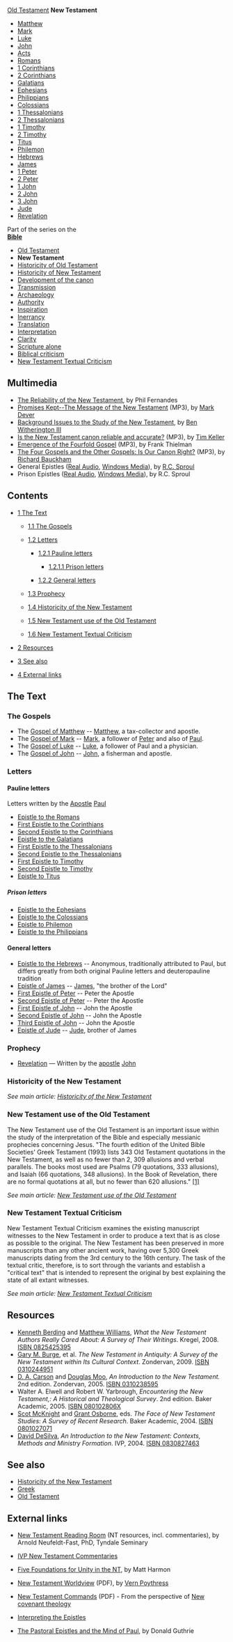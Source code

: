 [Old Testament](Old_Testament "Old Testament")
**New Testament**
-   [Matthew](Gospel_of_Matthew "Gospel of Matthew")
-   [Mark](Gospel_of_Mark "Gospel of Mark")
-   [Luke](Gospel_of_Luke "Gospel of Luke")
-   [John](Gospel_of_John "Gospel of John")
-   [Acts](Acts_of_the_Apostles "Acts of the Apostles")
-   [Romans](Epistle_to_the_Romans "Epistle to the Romans")
-   [1 Corinthians](First_Epistle_to_the_Corinthians "First Epistle to the Corinthians")
-   [2 Corinthians](Second_Epistle_to_the_Corinthians "Second Epistle to the Corinthians")
-   [Galatians](Epistle_to_the_Galatians "Epistle to the Galatians")
-   [Ephesians](Epistle_to_the_Ephesians "Epistle to the Ephesians")
-   [Philippians](Epistle_to_the_Philippians "Epistle to the Philippians")
-   [Colossians](Epistle_to_the_Colossians "Epistle to the Colossians")
-   [1 Thessalonians](First_Epistle_to_the_Thessalonians "First Epistle to the Thessalonians")
-   [2 Thessalonians](Second_Epistle_to_the_Thessalonians "Second Epistle to the Thessalonians")
-   [1 Timothy](First_Epistle_to_Timothy "First Epistle to Timothy")
-   [2 Timothy](Second_Epistle_to_Timothy "Second Epistle to Timothy")
-   [Titus](Epistle_to_Titus "Epistle to Titus")
-   [Philemon](Epistle_to_Philemon "Epistle to Philemon")
-   [Hebrews](Epistle_to_the_Hebrews "Epistle to the Hebrews")
-   [James](Epistle_of_James "Epistle of James")
-   [1 Peter](First_Epistle_of_Peter "First Epistle of Peter")
-   [2 Peter](Second_Epistle_of_Peter "Second Epistle of Peter")
-   [1 John](First_Epistle_of_John "First Epistle of John")
-   [2 John](Second_Epistle_of_John "Second Epistle of John")
-   [3 John](Third_Epistle_of_John "Third Epistle of John")
-   [Jude](Epistle_of_Jude "Epistle of Jude")
-   [Revelation](Book_of_Revelation "Book of Revelation")

Part of the series on the  
**[Bible](Bible "Bible")**
-   [Old Testament](Old_Testament "Old Testament")
-   **New Testament**
-   [Historicity of Old Testament](Historicity_of_the_Old_Testament "Historicity of the Old Testament")
-   [Historicity of New Testament](Historicity_of_the_New_Testament "Historicity of the New Testament")
-   [Development of the canon](Development_of_the_canon "Development of the canon")
-   [Transmission](Transmission_of_the_Bible "Transmission of the Bible")
-   [Archaeology](Biblical_archaeology "Biblical archaeology")
-   [Authority](Authority_of_the_Bible "Authority of the Bible")
-   [Inspiration](Inspiration_of_the_Bible "Inspiration of the Bible")
-   [Inerrancy](Inerrancy_of_the_Bible "Inerrancy of the Bible")
-   [Translation](Translation_of_the_Bible "Translation of the Bible")
-   [Interpretation](Interpretation_of_the_Bible "Interpretation of the Bible")
-   [Clarity](Clarity_of_Scripture "Clarity of Scripture")
-   [Scripture alone](Scripture_alone "Scripture alone")
-   [Biblical criticism](Biblical_criticism "Biblical criticism")
-   [New Testament Textual Criticism](New_Testament_Textual_Criticism "New Testament Textual Criticism")

## Multimedia

-   [The Reliability of the New Testament](http://www.youtube.com/watch?v=DmognT95eYg),
    by Phil Fernandes
-   [Promises Kept--The Message of the New Testament](http://dl.salemweb.net/?mg=68094058-3E74-4B57-AD1D-955860EC6BCF)
    (MP3), by [Mark Dever](Mark_Dever "Mark Dever")
-   [Background Issues to the Study of the New Testament](http://www.sbts.edu/MP3/JBGay/2003Witherington1.mp3),
    by
    [Ben Witherington III](Ben_Witherington_III "Ben Witherington III")
-   [Is the New Testament canon reliable and accurate?](http://www.streamload.com/rpcsermons/QandA/Is%20the%20New%20Testament%20canon%20reliable%20and%20accurate.mp3)
    (MP3), by [Tim Keller](Tim_Keller "Tim Keller")
-   [Emergence of the Fourfold Gospel](http://www.biblicaltraining.org/public/download.php?file=../audio/NT575/nt_thelogy_2a_mp3-low.mp3&mp3type=low)
    (MP3), by Frank Thielman
-   [The Four Gospels and the Other Gospels: Is Our Canon Right?](http://www.netfilehost.com/wscal/GuestLectures/bauckham.07.11.14.mp3)
    (MP3), by [Richard Bauckham](Richard_Bauckham "Richard Bauckham")
-   General Epistles
    ([Real Audio](http://broadcast.ligonier.org/playlists/rym20051105.m3u),
    [Windows Media](http://broadcast.ligonier.org/playlists/rym20051105.asx)),
    by [R.C. Sproul](R.C._Sproul "R.C. Sproul")
-   Prison Epistles
    ([Real Audio](http://broadcast.ligonier.org/playlists/rym20051015.m3u),
    [Windows Media](http://broadcast.ligonier.org/playlists/rym20051015.asx)),
    by R.C. Sproul

## Contents

-   [1 The Text](#The_Text)
    -   [1.1 The Gospels](#The_Gospels)
    -   [1.2 Letters](#Letters)
        -   [1.2.1 Pauline letters](#Pauline_letters)
            -   [1.2.1.1 Prison letters](#Prison_letters)

        -   [1.2.2 General letters](#General_letters)

    -   [1.3 Prophecy](#Prophecy)
    -   [1.4 Historicity of the New Testament](#Historicity_of_the_New_Testament)
    -   [1.5 New Testament use of the Old Testament](#New_Testament_use_of_the_Old_Testament)
    -   [1.6 New Testament Textual Criticism](#New_Testament_Textual_Criticism)

-   [2 Resources](#Resources)
-   [3 See also](#See_also)
-   [4 External links](#External_links)

## The Text

### The Gospels

-   The [Gospel of Matthew](Gospel_of_Matthew "Gospel of Matthew")
    -- [Matthew](Matthew "Matthew"), a tax-collector and apostle.
-   The [Gospel of Mark](Gospel_of_Mark "Gospel of Mark") --
    [Mark](index.php?title=Mark&action=edit&redlink=1 "Mark (page does not exist)"),
    a follower of [Peter](Peter "Peter") and also of
    [Paul](Paul "Paul").
-   The [Gospel of Luke](Gospel_of_Luke "Gospel of Luke") --
    [Luke](Luke "Luke"), a follower of Paul and a physician.
-   The [Gospel of John](Gospel_of_John "Gospel of John") --
    [John](John "John"), a fisherman and apostle.

### Letters

#### Pauline letters

Letters written by the [Apostle](Apostle "Apostle")
[Paul](Paul "Paul")

-   [Epistle to the Romans](Epistle_to_the_Romans "Epistle to the Romans")
-   [First Epistle to the Corinthians](First_Epistle_to_the_Corinthians "First Epistle to the Corinthians")
-   [Second Epistle to the Corinthians](Second_Epistle_to_the_Corinthians "Second Epistle to the Corinthians")
-   [Epistle to the Galatians](Epistle_to_the_Galatians "Epistle to the Galatians")
-   [First Epistle to the Thessalonians](First_Epistle_to_the_Thessalonians "First Epistle to the Thessalonians")
-   [Second Epistle to the Thessalonians](Second_Epistle_to_the_Thessalonians "Second Epistle to the Thessalonians")
-   [First Epistle to Timothy](First_Epistle_to_Timothy "First Epistle to Timothy")
-   [Second Epistle to Timothy](Second_Epistle_to_Timothy "Second Epistle to Timothy")
-   [Epistle to Titus](Epistle_to_Titus "Epistle to Titus")

##### Prison letters

-   [Epistle to the Ephesians](Epistle_to_the_Ephesians "Epistle to the Ephesians")
-   [Epistle to the Colossians](Epistle_to_the_Colossians "Epistle to the Colossians")
-   [Epistle to Philemon](Epistle_to_Philemon "Epistle to Philemon")
-   [Epistle to the Philippians](Epistle_to_the_Philippians "Epistle to the Philippians")

#### General letters

-   [Epistle to the Hebrews](Epistle_to_the_Hebrews "Epistle to the Hebrews")
    -- Anonymous, traditionally attributed to Paul, but differs greatly
    from both original Pauline letters and deuteropauline tradition
-   [Epistle of James](Epistle_of_James "Epistle of James") --
    [James](James "James"), "the brother of the Lord"
-   [First Epistle of Peter](First_Epistle_of_Peter "First Epistle of Peter")
    -- Peter the Apostle
-   [Second Epistle of Peter](Second_Epistle_of_Peter "Second Epistle of Peter")
    -- Peter the Apostle
-   [First Epistle of John](First_Epistle_of_John "First Epistle of John")
    -- John the Apostle
-   [Second Epistle of John](Second_Epistle_of_John "Second Epistle of John")
    -- John the Apostle
-   [Third Epistle of John](Third_Epistle_of_John "Third Epistle of John")
    -- John the Apostle
-   [Epistle of Jude](Epistle_of_Jude "Epistle of Jude") --
    [Jude](index.php?title=Jude&action=edit&redlink=1 "Jude (page does not exist)"),
    brother of James

### Prophecy

-   [Revelation](Book_of_Revelation "Book of Revelation") — Written
    by the [apostle](Apostle "Apostle") [John](John "John")

### Historicity of the New Testament


*See main article: [Historicity of the New Testament](Historicity_of_the_New_Testament "Historicity of the New Testament")*
### New Testament use of the Old Testament

The New Testament use of the Old Testament is an important issue
within the study of the interpretation of the Bible and especially
messianic prophecies concerning Jesus. "The fourth edition of the
United Bible Societies' Greek Testament (1993) lists 343 Old
Testament quotations in the New Testament, as well as no fewer than
2, 309 allusions and verbal parallels. The books most used are
Psalms (79 quotations, 333 allusions), and Isaiah (66 quotations,
348 allusions). In the Book of Revelation, there are no formal
quotations at all, but no fewer than 620 allusions."
[[1]](http://bible.crosswalk.com/Dictionaries/BakersEvangelicalDictionary/bed.cgi?number=T523)

*See main article: [New Testament use of the Old Testament](New_Testament_use_of_the_Old_Testament "New Testament use of the Old Testament")*
### New Testament Textual Criticism

New Testament Textual Criticism examines the existing manuscript
witnesses to the New Testament in order to produce a text that is
as close as possible to the original. The New Testament has been
preserved in more manuscripts than any other ancient work, having
over 5,300 Greek manuscripts dating from the 3rd century to the
16th century. The task of the textual critic, therefore, is to sort
through the variants and establish a "critical text" that is
intended to represent the original by best explaining the state of
all extant witnesses.

*See main article: [New Testament Textual Criticism](New_Testament_Textual_Criticism "New Testament Textual Criticism")*
## Resources

-   [Kenneth Berding](index.php?title=Kenneth_Berding&action=edit&redlink=1 "Kenneth Berding (page does not exist)")
    and [Matthew Williams](Matthew_Williams "Matthew Williams"),
    *What the New Testament Authors Really Cared About: A Survey of Their Writings*.
    Kregel, 2008.
    [ISBN 0825425395](http://www.theopedia.com/Special:BookSources/0825425395)
-   [Gary M. Burge](Gary_M._Burge "Gary M. Burge"), et al.
    *The New Testament in Antiquity: A Survey of the New Testament within Its Cultural Context*.
    Zondervan, 2009.
    [ISBN 0310244951](http://www.theopedia.com/Special:BookSources/0310244951)
-   [D. A. Carson](D._A._Carson "D. A. Carson") and
    [Douglas Moo](Douglas_Moo "Douglas Moo"),
    *An Introduction to the New Testament.* 2nd edition. Zondervan,
    2005.
    [ISBN 0310238595](http://www.theopedia.com/Special:BookSources/0310238595)
-   Walter A. Elwell and Robert W. Yarbrough,
    *Encountering the New Testament,: A Historical and Theological Survey*.
    2nd edition. Baker Academic, 2005.
    [ISBN 080102806X](http://www.theopedia.com/Special:BookSources/080102806X)
-   [Scot McKnight](Scot_McKnight "Scot McKnight") and
    [Grant Osborne](Grant_Osborne "Grant Osborne"), eds.
    *The Face of New Testament Studies: A Survey of Recent Research*.
    Baker Academic, 2004.
    [ISBN 0801027071](http://www.theopedia.com/Special:BookSources/0801027071)
-   [David DeSilva](index.php?title=David_DeSilva&action=edit&redlink=1 "David DeSilva (page does not exist)"),
    *An Introduction to the New Testament: Contexts, Methods and Ministry Formation*.
    IVP, 2004.
    [ISBN 0830827463](http://www.theopedia.com/Special:BookSources/0830827463)

## See also

-   [Historicity of the New Testament](Historicity_of_the_New_Testament "Historicity of the New Testament")
-   [Greek](Greek "Greek")
-   [Old Testament](Old_Testament "Old Testament")

## External links

-   [New Testament Reading Room](http://www.tyndale.ca/seminary/mtsmodular/reading-rooms/newt)
    (NT resources, incl. commentaries), by Arnold Neufeldt-Fast, PhD,
    Tyndale Seminary
-   [IVP New Testament Commentaries](http://www.biblegateway.com/resources/commentaries/)
-   [Five Foundations for Unity in the NT](http://bibtheo.blogspot.com/2008/01/five-foundations-for-unity-in-nt.html),
    by Matt Harmon
-   [New Testament Worldview](http://www.frame-poythress.org/poythress_articles/2007NTWorldview.pdf)
    (PDF), by [Vern Poythress](Vern_Poythress "Vern Poythress")
-   [New Testament Commands](http://www.puritan-books.com/books/pdf/new_testament_commands.pdf)
    (PDF) - From the perspective of
    [New covenant theology](New_covenant_theology "New covenant theology")
-   [Interpreting the Epistles](http://www.theologicalstudies.org/epistles.html)

-   [The Pastoral Epistles and the Mind of Paul](http://www.biblicalstudies.org.uk/pdf/pastorals_guthrie.pdf),
    by Donald Guthrie



